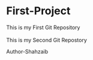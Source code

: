 # First-Project
This is my First Git Repository
<br>
<br>
This is my Second Git Repostory

Author-Shahzaib



